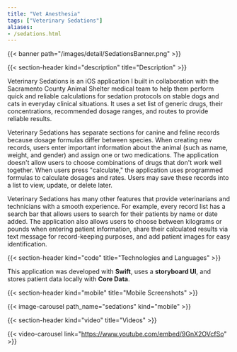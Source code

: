 ```yaml
---
title: "Vet Anesthesia"
tags: ["Veterinary Sedations"]
aliases:
- /sedations.html
---
```


{{< banner path="/images/detail/SedationsBanner.png" >}}

{{< section-header kind="description" title="Description" >}}

Veterinary Sedations is an iOS application I built in collaboration with the Sacramento County Animal Shelter medical team to help them perform quick and reliable calculations for sedation protocols on stable dogs and cats in everyday clinical situations. It uses a set list of generic drugs, their concentrations, recommended dosage ranges, and routes to provide reliable results.  

Veterinary Sedations has separate sections for canine and feline records because dosage formulas differ between species. When creating new records, users enter important information about the animal (such as name, weight, and gender) and assign one or two medications. The application doesn't allow users to choose combinations of drugs that don't work well together. When users press "calculate," the application uses programmed formulas to calculate dosages and rates. Users may save these records into a list to view, update, or delete later.

Veterinary Sedations has many other features that provide veterinarians and technicians with a smooth experience. For example, every record list has a search bar that allows users to search for their patients by name or date added. The application also allows users to choose between kilograms or pounds when entering patient information, share their calculated results via text message for record-keeping purposes, and add patient images for easy identification.

{{< section-header kind="code" title="Technologies and Languages" >}}

This application was developed with **Swift**, uses a **storyboard UI**, and stores patient data locally with **Core Data**.


{{< section-header kind="mobile" title="Mobile Screenshots" >}}

{{< image-carousel path_name="sedations" kind="mobile" >}}


{{< section-header kind="video" title="Videos" >}}

{{< video-carousel link="https://www.youtube.com/embed/9GnX2OVcfSo" >}}